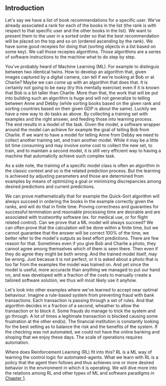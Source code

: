 ## Introduction

Let's say we have a list of book recommendations for a specific user.
We've already associated a rank for each of the books in the list
(the rank is with respect to that specific user and the other books in the list).
We want to present them to the user in a sorted
order so that the best recommendation will be placed on the top and so on (ordered ascending by the rank).
We have some good recepies for doing that (sorting objects in a list based on some key).
We call those recepies algorithms.
Those algorithms are a series of software instructions to the machine what to do step by step.

You've probably heard of Machine Learning (ML). For example to distinguis between two identical twins.
How to develop an algorithm that, given images captured by a digital camera,
can tell if we're looking at Bob or at Charlie? Maybe we can come up with an algorithm that does that.
It is certainly not going to be easy (try this mentally exercise)
even if it is known that Bob is a bit taller than Charlie.
More than that, the work that will be put into building such an algorithm is huge and will not
generalize to telling between Anne and Debby
(while sorting books based on the given rank and sorting countries based on their given GDP
is about the same).
Luckily we have a new way to do tasks as above.
By collecting a training set with examples and the right answer, and feeding those into learning process.
The end results in a model of the task. Given the model,
a software wrapper around the model can achieve for example the goal of telling Bob from Charlie.
If we want to have a model for telling Anne from Debby we need to collect another training set,
and train another model. While it may be a little bit time consuming and may involve some cost to collect
the new set, to train, and to maintain a second model,
it is still very efficient way to having a machine that automaticlly achieve such complex task.

As a side note, the training of a specific model class is often an algorithm in the classic context 
and so is the related prediction process. But the learning is achieved by adjusting parameters and those are determined
from examples by means of optimizing a goal or minimizing discrepancies among desired predictions and current predictions. 

We can prove mathematically that for example the Quick-Sort algorithm will always succeed
in ordering the books in the
example correctly given the ranks, and will do that in finite time.
Proving correctness and guaranties for successful termination and resonable processing time are desirable
and are associated with trustworthy software (ex. for medical use, or for flight related control). 
Can we prove that a ML model will always succeed? We can often prove that the calculation will
be done within a finite time,
but we cannot guarantee that the answer will be correct 100% of the time,
we better refer to the model's outputs as best effort predictions.
There are few reason for that.
Sometimes even if you give Bob and Charlie a photo,
they cannot agree among themselves which of them is seen there.
Then even if they do agree they might be both wrong.
And the trained model itself, may be wrong. Just becasue it is not perfect,
or it is asked about a photo that is too far from the examples the model was trained on.
And yet since the model is useful, more accuracte than anything we managed to put our hand on,
and was developed with a fraction of the costs to manually create a tailored software solution,
we thus will most likely use it anyhow.

Let's look into other examples where we've learned to accept near optimal behaviour.
Imagine a rule-based system from preventing fraud with bank transactions.
Each transaction is passing through a set of rules. And that algorithm decides in a fraction of a second, wheather to allow the transaction
or to block it. Some frauds do manage to trick the system and go through.
A lot of times a legitimate transaction is blocked causing some frustration at the other end(s).
The financial institution is constantly looking for the best setting as to balance the risk and the benefits of the system.
If the checking was not automated, we could not have the online banking and shoping that we enjoy these days.
The scale of operations requires automation.

Where does Reinforcement Learning (RL) fit into this? RL is a ML way of learning the control logic for automated-agents.
What we learn with RL is a policy that the agent then follows and thus achieves one or more
desired behavior in the environment in which it is operating.
We will dive more into the relations among RL and other types of ML and software paradigms in  [Chapter 1](chapter-01.md).
